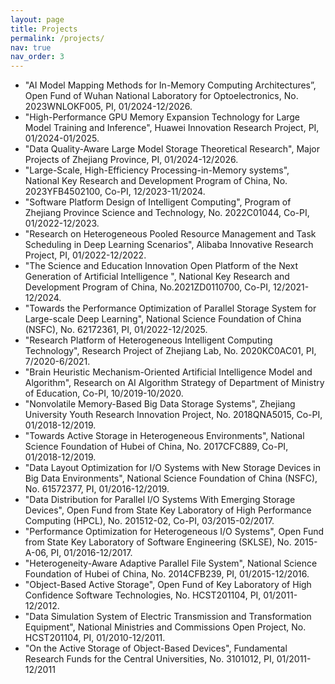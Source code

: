 ```yaml
---
layout: page
title: Projects
permalink: /projects/
nav: true
nav_order: 3
---
```


<!-- ### **Research Project** -->
- "AI Model Mapping Methods for In-Memory Computing Architectures”,  Open Fund of Wuhan National Laboratory for Optoelectronics, No. 2023WNLOKF005, PI, 01/2024-12/2026.
- "High-Performance GPU Memory Expansion Technology for Large Model Training and Inference", Huawei Innovation Research Project, PI, 01/2024-01/2025.
- "Data Quality-Aware Large Model Storage Theoretical Research", Major Projects of Zhejiang Province, PI, 01/2024-12/2026.
- "Large-Scale, High-Efficiency Processing-in-Memory systems", National Key Research and Development Program of China, No. 2023YFB4502100, Co-PI, 12/2023-11/2024.
- "Software Platform Design of Intelligent Computing", Program of Zhejiang Province Science and Technology, No. 2022C01044, Co-PI, 01/2022-12/2023.
- "Research on Heterogeneous Pooled Resource Management and Task Scheduling in Deep Learning Scenarios", Alibaba Innovative Research Project, PI, 01/2022-12/2022.
- "The Science and Education Innovation Open Platform of the Next Generation of Artificial Intelligence ", National Key Research and Development Program of China, No.2021ZD0110700, Co-PI, 12/2021-12/2024.
- "Towards the Performance Optimization of Parallel Storage System for Large-scale Deep Learning", National Science Foundation of China (NSFC), No. 62172361, PI, 01/2022-12/2025.
- "Research Platform of Heterogeneous Intelligent Computing Technology", Research Project of Zhejiang Lab, No. 2020KC0AC01, PI, 7/2020-6/2021.
- "Brain Heuristic Mechanism-Oriented Artificial Intelligence Model and Algorithm", Research on AI Algorithm Strategy of Department of Ministry of Education, Co-PI, 10/2019-10/2020.
- "Nonvolatile Memory-Based Big Data Storage Systems", Zhejiang University Youth Research Innovation Project, No. 2018QNA5015, Co-PI, 01/2018-12/2019.
- "Towards Active Storage in Heterogeneous Environments", National Science Foundation of Hubei of China, No. 2017CFC889, Co-PI, 01/2018-12/2019.
- "Data Layout Optimization for I/O Systems with New Storage Devices in Big Data Environments", National Science Foundation of China (NSFC), No. 61572377, PI, 01/2016-12/2019.
- "Data Distribution for Parallel I/O Systems With Emerging Storage Devices", Open Fund from State Key Laboratory of High Performance Computing (HPCL), No. 201512-02, Co-PI, 03/2015-02/2017.
- "Performance Optimization for Heterogeneous I/O Systems", Open Fund from State Key Laboratory of Software Engineering (SKLSE), No. 2015-A-06, PI, 01/2016-12/2017.
- "Heterogeneity-Aware Adaptive Parallel File System", National Science Foundation of Hubei of China, No. 2014CFB239, PI, 01/2015-12/2016.
- "Object-Based Active Storage", Open Fund of Key Laboratory of High Confidence Software Technologies, No. HCST201104, PI, 01/2011-12/2012.
- "Data Simulation System of Electric Transmission and Transformation Equipment", National Ministries and Commissions Open Project, No. HCST201104, PI, 01/2010-12/2011.
- "On the Active Storage of Object-Based Devices", Fundamental Research Funds for the Central Universities, No. 3101012, PI, 01/2011-12/2011
